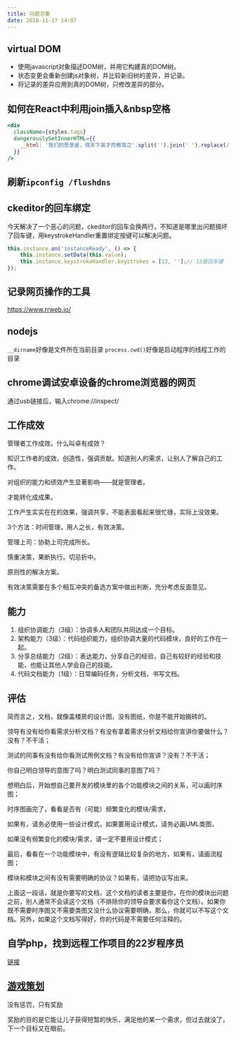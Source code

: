 ```yaml
---
title: 问题合集
date: 2018-11-17 14:07
---
```

## virtual DOM

* 使用javascript对象描述DOM树，并用它构建真的DOM树。
* 状态变更会重新创建js对象树，并比较新旧树的差异，并记录。
* 将记录的差异应用到真的DOM树，只修改差异的部分。
## 如何在React中利用join插入&nbsp空格

```jsx
<div
  className={styles.tags}
  dangerouslySetInnerHTML={{
    __html: '我们的愿景是，得天下英才而教育之'.split('').join(' ').replace(/\s/g, '    ')
  }}
/>
```
## 刷新`ipconfig /flushdns `  

## ckeditor的回车绑定

今天解决了一个恶心的问题，ckeditor的回车会换两行，不知道是哪里出问题搞坏了回车键，用keystrokeHandler重置绑定按键可以解决问题。
```js
this.instance.on('instanceReady', () => {
    this.instance.setData(this.value);
    this.instance.keystrokeHandler.keystrokes = [13, ''];// 13是回车键
});
```
## 记录网页操作的工具

https://www.rrweb.io/  
## nodejs

`__dirname`好像是文件所在当前目录
`process.cwd()`好像是启动程序的线程工作的目录  
## chrome调试安卓设备的chrome浏览器的网页

通过usb链接后，输入chrome://inspect/  
## 工作成效

管理者工作成效。什么叫卓有成效？  

知识工作者的成效，创造性，强调贡献。知道别人的需求，让别人了解自己的工作。  

对组织的能力和绩效产生显著影响——就是管理者。  

才能转化成成果。  

工作产生实实在在的效果，强调共享，不能表面看起来很忙碌，实际上没效果。  

3个方法：时间管理，用人之长，有效决策。  

管理上司：协助上司完成所长。  

慎重决策，果断执行。切忌折中。  

原则性的解决方案。  

有效决策需要在多个相互冲突的备选方案中做出判断，充分考虑反面意见。  
## 能力

1. 组织协调能力（3级）：协调多人和团队共同达成一个目标。  
2. 架构能力（3级）：代码组织能力，组织协调大量的代码模块，良好的工作在一起。  
3. 分享总结能力（2级）：表达能力，分享自己的经验，自己有较好的经验和技能，也能让其他人学会自己的技能。  
4. 代码文档能力（1级）：日常编码任务，分析文档，书写文档。    
## 评估

简而言之，文档，就像盖楼房的设计图，没有图纸，你是不能开始搬砖的。

领导有没有给你看需求分析文档？有没有拿着需求分析文档给你宣讲你要做什么？没有？不干活；

测试的同事有没有给你看测试用例文档？有没有给你宣讲？没有？不干活；

你自己明白领导的意图了吗？明白测试同事的意图了吗？

想明白后，开始想自己要开发的模块里的各个功能模块之间的关系，可以画时序图；

时序图画完了，看看是否有（可能）频繁变化的模块/需求，

如果有，请务必使用一些设计模式，如果要用设计模式，请务必画UML类图，

如果没有频繁变化的模块/需求，请一定不要用设计模式；

最后，看看在一个功能模块中，有没有逻辑比较复杂的地方，如果有，请画流程图；

模块和模块之间有没有需要明确的协议？如果有，请把协议写出来。

上面这一段话，就是你要写的文档，这个文档的读者主要是你，在你的模块出问题之前，别人通常不会读这个文档（不排除你的领导会要求看你这个文档）。如果你既不需要时序图又不需要类图又没什么协议需要明确，那么，你就可以不写这个文档。另外，如果这个文档写得好，你的代码是不需要任何注释的。

## 自学php，找到远程工作项目的22岁程序员

[链接](https://www.nocsdegree.com/22-year-old-self-taught-web-developer-earns-15k-a-month-in-rural-austria/)
## [游戏策划](https://zhuanlan.zhihu.com/p/33960412)

没有惩罚，只有奖励

奖励的目的是它能让儿子获得短暂的快乐，满足他的某一个需求，但过去就没了，下一个目标又在眼前。